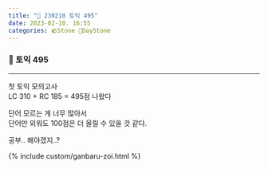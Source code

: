 ```yaml
---
title: "🌱 230210 토익 495"
date: 2023-02-10. 16:55
categories: 🪨Stone 🌱DayStone
---
```


### 🗿 토익 495

---

첫 토익 모의고사  
LC 310 + RC 185 = 495점 나왔다  

단어 모르는 게 너무 많아서  
단어만 외워도 100점은 더 올릴 수 있을 것 같다.  

공부.. 해야겠지..?  

{% include custom/ganbaru-zoi.html %}
